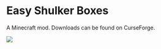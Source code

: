 # Easy Shulker Boxes

A Minecraft mod. Downloads can be found on CurseForge.

![](https://i.imgur.com/sHiR309.png)
